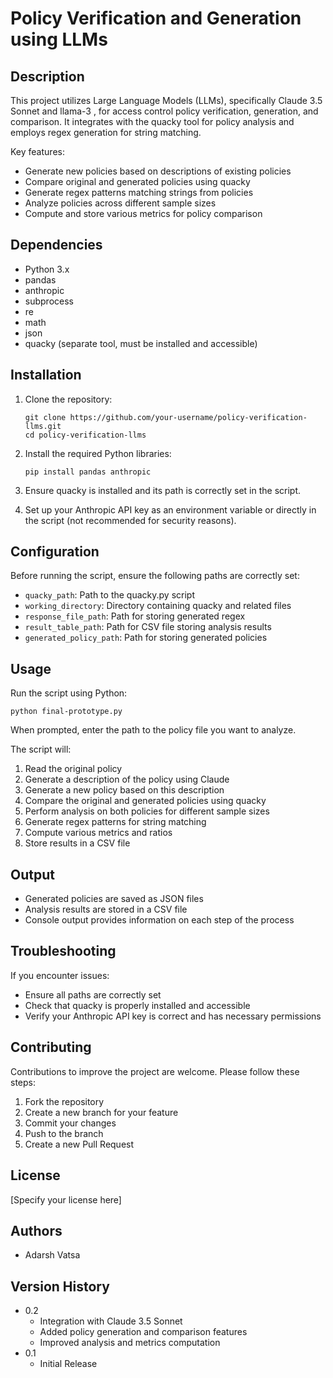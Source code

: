 # Policy Verification and Generation using LLMs

## Description

This project utilizes Large Language Models (LLMs), specifically Claude 3.5 Sonnet and llama-3 , for access control policy verification, generation, and comparison. It integrates with the quacky tool for policy analysis and employs regex generation for string matching.

Key features:
- Generate new policies based on descriptions of existing policies
- Compare original and generated policies using quacky
- Generate regex patterns matching strings from policies
- Analyze policies across different sample sizes
- Compute and store various metrics for policy comparison

## Dependencies

- Python 3.x
- pandas
- anthropic
- subprocess
- re
- math
- json
- quacky (separate tool, must be installed and accessible)

## Installation

1. Clone the repository:
   ```
   git clone https://github.com/your-username/policy-verification-llms.git
   cd policy-verification-llms
   ```

2. Install the required Python libraries:
   ```
   pip install pandas anthropic
   ```

3. Ensure quacky is installed and its path is correctly set in the script.

4. Set up your Anthropic API key as an environment variable or directly in the script (not recommended for security reasons).

## Configuration

Before running the script, ensure the following paths are correctly set:

- `quacky_path`: Path to the quacky.py script
- `working_directory`: Directory containing quacky and related files
- `response_file_path`: Path for storing generated regex
- `result_table_path`: Path for CSV file storing analysis results
- `generated_policy_path`: Path for storing generated policies

## Usage

Run the script using Python:

```
python final-prototype.py
```

When prompted, enter the path to the policy file you want to analyze.

The script will:
1. Read the original policy
2. Generate a description of the policy using Claude
3. Generate a new policy based on this description
4. Compare the original and generated policies using quacky
5. Perform analysis on both policies for different sample sizes
6. Generate regex patterns for string matching
7. Compute various metrics and ratios
8. Store results in a CSV file

## Output

- Generated policies are saved as JSON files
- Analysis results are stored in a CSV file
- Console output provides information on each step of the process

## Troubleshooting

If you encounter issues:
- Ensure all paths are correctly set
- Check that quacky is properly installed and accessible
- Verify your Anthropic API key is correct and has necessary permissions

## Contributing

Contributions to improve the project are welcome. Please follow these steps:
1. Fork the repository
2. Create a new branch for your feature
3. Commit your changes
4. Push to the branch
5. Create a new Pull Request

## License

[Specify your license here]

## Authors

- Adarsh Vatsa

## Version History

- 0.2
  - Integration with Claude 3.5 Sonnet
  - Added policy generation and comparison features
  - Improved analysis and metrics computation
- 0.1
  - Initial Release

